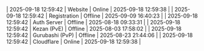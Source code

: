 | 2025-09-18 12:59:42 | Website | Online | 2025-09-18 12:59:38 |
| 2025-09-18 12:59:42 | Registration | Offline | 2025-09-09 16:40:23 |
| 2025-09-18 12:59:42 | Auth Server | Offline | 2025-08-18 09:33:31 |
| 2025-09-18 12:59:42 | Kezan (PvE) | Offline | 2025-08-03 17:58:02 |
| 2025-09-18 12:59:42 | Gurubashi (PvP) | Offline | 2025-08-23 21:44:06 |
| 2025-09-18 12:59:42 | Cloudflare | Online | 2025-09-18 12:59:38 |
